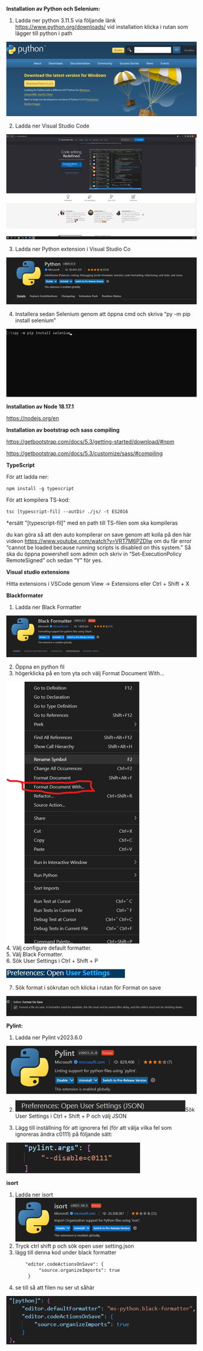 **Installation av Python och Selenium:**

 

1. Ladda ner python 3.11.5 via följande länk <https://www.python.org/downloads/> vid installation klicka i rutan som lägger till python i path

 

![](/images/md-images/Bild2.png)

 

2. Ladda ner Visual Studio Code

 

![](/images/md-images/Bild3.png)

 

3. Ladda ner Python extension i Visual Studio Co

 

![](/images/md-images/Bild4.png)

 

4. Installera sedan Selenium genom att öppna cmd och skriva “py -m pip install selenium”

 

![](/images/md-images/Bild1.png)

 

**Installation av Node 18.17.1**

 

<https://nodejs.org/en>

 

**Installation av bootstrap och sass compiling**

 

<https://getbootstrap.com/docs/5.3/getting-started/download/#npm>

 

<https://getbootstrap.com/docs/5.3/customize/sass/#compiling>

 

**TypeScript**

 

För att ladda ner:

 

    npm install -g typescript

 

För att kompilera TS-kod:

 

    tsc [typescript-fil] --outDir ./js/ -t ES2016

 

\*ersätt "\[typescript-fil]" med en path till TS-filen som ska kompileras

 

du kan göra så att den auto kompilerar on save genom att kolla på den här videon <https://www.youtube.com/watch?v=VRT7M6PZDlw> om du får error “cannot be loaded because running scripts is disabled on this system.” Så ska du öppna powershell som admin och skriv in “Set-ExecutionPolicy RemoteSigned” och sedan “Y” för yes.

 

**Visual studio extensions**

 

Hitta extensions i VSCode genom View -> Extensions eller Ctrl + Shift + X

 

**Blackformater**

 

1. Ladda ner Black Formatter

 

****![](/images/md-images/bf.png)****

 

2. Öppna en python fil
3. högerklicka på en tom yta och välj Format Document With…  

![](/images/md-images/Bild5.png)  
4. Välj configure default formatter.  
5. Välj Black Formatter.  
6. Sök User Settings i Ctrl + Shift + P

 

![](/images/md-images/Bild6.png)

 

7. Sök format i sökrutan och klicka i rutan för Format on save

 

![](/images/md-images/Bild7.png)

 

**Pylint:**

 

1. Ladda ner Pylint v2023.6.0

 

![](/images/md-images/Bild8.png)

 

2. ![](/images/md-images/Bild9.png)Sök User Settings i Ctrl + Shift + P och välj JSON

 

<!---->

 

3. Lägg till inställning för att ignorera fel (för att välja vilka fel som ignoreras ändra c0111) på följande sätt:

 

![](/images/md-images/Bild10.png)

 

**isort**

 

1. Ladda ner isort ![](/images/md-images/Bild11.png)
2. Tryck ctrl shift p och sök open user setting.json
3. lägg till denna kod under black formatter

 

<!---->

 

           "editor.codeActionsOnSave": {
                "source.organizeImports": true
            }

 

4. se till så att filen nu ser ut såhär

 

![](/images/md-images/Bild12.png)